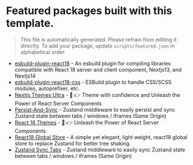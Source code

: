 # Featured packages built with this template.

> This file is automatically generated. Please refrain from editing it directly. To add your package, update `scripts/featured.json` in alphabetical order.

- [esbuild-plugin-react18](https://github.com/react18-tools/esbuild-plugin-react18) - An esbuild plugin for compiling libraries compatible with React 18 server and client component, Nextjs13, and Nextjs14
- [esbuild-plugin-react18-css](https://github.com/react18-tools/esbuild-plugin-react18-css) - ESBuild plugin to handle CSS/SCSS modules, autoprefixer, etc.
- [Nextjs Themes Ultra](https://github.com/react18-tools/nextjs-themes) - 🤟 👉 Theme with confidence and Unleash the Power of React Server Components
- [Persist-And-Sync](https://github.com/react18-tools/persist-and-sync) - Zustand middleware to easily persist and sync Zustand state between tabs / windows / iframes (Same Origin)
- [React 18 Themes](https://github.com/react18-tools/react18-themes) - 🤟 👉 Unleash the Power of React Server Components
- [React18 Global Store](https://github.com/react18-tools/react18-global-store) - A simple yet elegant, light weight, react18 global store to replace Zustand for better tree shaking.
- [Zustand Sync Tabs](https://github.com/react18-tools/zustand-sync-tabs) - Zustand middleware to easily sync Zustand state between tabs / windows / iframes (Same Origin)
